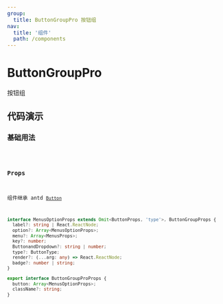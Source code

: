```yaml
---
group:
  title: ButtonGroupPro 按钮组
nav:
  title: '组件'
  path: /components
---
```


# ButtonGroupPro

按钮组

## 代码演示

### 基础用法

<code src="./demo/index.tsx" />

### Props

组件继承 antd [`Button`](https://ant.design/components/button-cn/#header)

```ts
interface MenusOptionProps extends Omit<ButtonProps, 'type'>, ButtonGroupProps {
  label?: string | React.ReactNode;
  option?: Array<MenusOptionProps>;
  menu?: Array<MenusProps>;
  key?: number;
  ButtonandDropdown?: string | number;
  type?: ButtonType;
  render?: (...arg: any) => React.ReactNode;
  badge?: number | string;
}

export interface ButtonGroupProProps {
  button: Array<MenusOptionProps>;
  className?: string;
}
```
